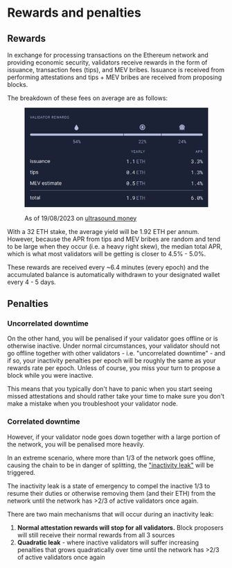 # Rewards and penalties

## Rewards

In exchange for processing transactions on the Ethereum network and providing economic security, validators receive rewards in the form of issuance, transaction fees (tips), and MEV bribes. Issuance is received from performing attestations and tips + MEV bribes are received from proposing blocks.&#x20;

The breakdown of these fees on average are as follows:

<figure><img src="../.gitbook/assets/image (37).png" alt=""><figcaption><p>As of 19/08/2023 on <a href="https://ultrasound.money/">ultrasound money</a></p></figcaption></figure>

With a 32 ETH stake, the average yield will be 1.92 ETH per annum. However, because the APR from tips and MEV bribes are random and tend to be large when they occur (i.e. a heavy right skew), the median total APR, which is what most validators will be getting is closer to 4.5% - 5.0%.&#x20;

These rewards are received every \~6.4 minutes (every epoch) and the accumulated balance is automatically withdrawn to your designated wallet every 4 - 5 days.

## Penalties

### Uncorrelated downtime

On the other hand, you will be penalised if your validator goes offline or is otherwise inactive. Under normal circumstances, your validator should not go offline together with other validators - i.e. "uncorrelated downtime" - and if so, your inactivity penalties per epoch will be roughly the same as your rewards rate per epoch. Unless of course, you miss your turn to propose a block while you were inactive.

This means that you typically don't have to panic when you start seeing missed attestations and should rather take your time to make sure you don't make a mistake when you troubleshoot your validator node.

### Correlated downtime

However, if your validator node goes down together with a large portion of the network, you will be penalised more heavily.&#x20;

In an extreme scenario, where more than 1/3 of the network goes offline, causing the chain to be in danger of splitting, the ["inactivity leak"](https://eth2book.info/capella/part2/incentives/inactivity/) will be triggered.

The inactivity leak is a state of emergency to compel the inactive 1/3 to resume their duties or otherwise removing them (and their ETH) from the network until the network has >2/3 of active validators once again.&#x20;

There are two main mechanisms that will occur during an inactivity leak:

1. **Normal attestation rewards will stop for all validators.** Block proposers will still receive their normal rewards from all 3 sources
2. **Quadratic leak** - where inactive validators will suffer increasing penalties that grows quadratically over time until the network has >2/3 of active validators once again
